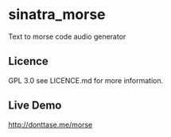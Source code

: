 # sinatra_morse
Text to morse code audio generator

## Licence
GPL 3.0 see LICENCE.md for more information.

## Live Demo
http://donttase.me/morse 
